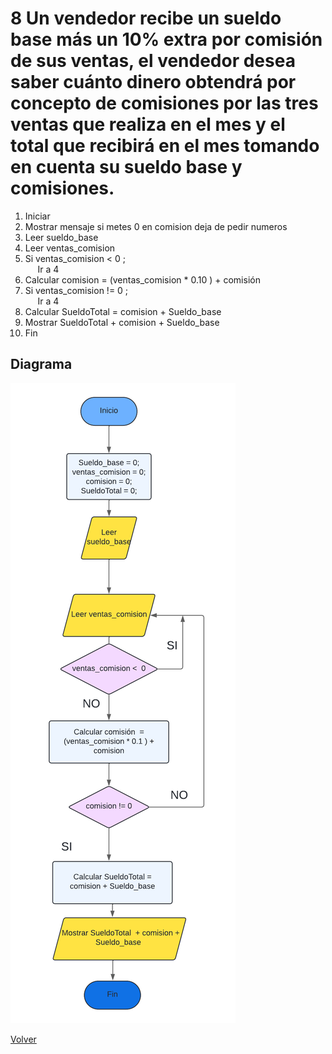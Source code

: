 # 8 Un vendedor recibe un sueldo base más un 10% extra por comisión de sus ventas, el vendedor desea saber cuánto dinero obtendrá por concepto de comisiones por las tres ventas que realiza en el mes y el total que recibirá en el mes tomando en cuenta su sueldo base y comisiones.
1. Iniciar
2. Mostrar mensaje si metes 0 en comision deja de pedir numeros
3. Leer sueldo_base
4. Leer ventas_comision
5. Si ventas_comision < 0 ;<br>
&nbsp;&nbsp;&nbsp;&nbsp;      Ir a 4 
7. Calcular comision = (ventas_comision * 0.10 ) + comisión
8. Si ventas_comision != 0 ;<br>
&nbsp;&nbsp;&nbsp;&nbsp;     Ir a 4
9. Calcular SueldoTotal = comision + Sueldo_base
10. Mostrar SueldoTotal + comision + Sueldo_base
11. Fin

## Diagrama
<img src=img/Act8.png>

<a href=../README.md > Volver </a>
